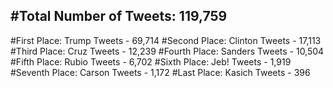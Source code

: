 #Total Number of Tweets: 119,759 
---
#First Place: Trump Tweets - 69,714
#Second Place: Clinton Tweets - 17,113
#Third Place: Cruz Tweets - 12,239
#Fourth Place: Sanders Tweets - 10,504
#Fifth Place: Rubio Tweets - 6,702
#Sixth Place: Jeb! Tweets - 1,919
#Seventh Place: Carson Tweets - 1,172
#Last Place: Kasich Tweets - 396
